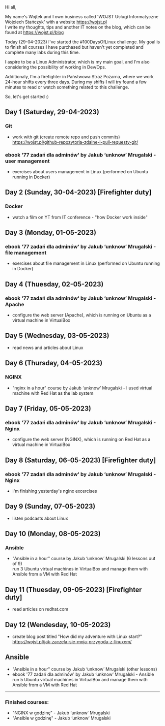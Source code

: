 Hi all,

My name's Wojtek and I own business called 'WOJST Usługi Informatyczne Wojciech Stańczyk' with a website https://wojst.pl<br/>
I write my thoughts, tips and another IT notes on the blog, which can be found at https://wojst.pl/blog

Today (29-04-2023) I've started the #100DaysOfLinux challenge. My goal is to finish all courses I have purchased but haven't yet completed and complete many labs during this time.

I aspire to be a Linux Administrator, which is my main goal, and I'm also considering the possibility of working in Dev/Ops.

Additionaly, I'm a firefighter in Państwowa Straż Pożarna, where we work 24-hour shifts every three days. During my shifts I will try found a few minutes to read or watch something related to this challenge.

So, let's get started :)

## Day 1 (Saturday, 29-04-2023)
### Git
- work with git (create remote repo and push commits)<br/>
https://wojst.pl/github-repozytoria-zdalne-i-pull-requesty-git/
### ebook '77 zadań dla adminów' by Jakub ‘unknow’ Mrugalski - user management
- exercises about users management in Linux (performed on Ubuntu running in Docker)

## Day 2 (Sunday, 30-04-2023) [Firefighter duty]
### Docker
- watch a film on YT from IT conference - "how Docker work inside"

## Day 3 (Monday, 01-05-2023)
### ebook '77 zadań dla adminów' by Jakub ‘unknow’ Mrugalski - file management
- exercises about file management in Linux (performed on Ubuntu running in Docker)

## Day 4 (Thuesday, 02-05-2023)
### ebook '77 zadań dla adminów' by Jakub ‘unknow’ Mrugalski - Apache
- configure the web server (Apache), which is running on Ubuntu as a virtual machine in VirtualBox 

## Day 5 (Wednesday, 03-05-2023)
- read news and articles about Linux

## Day 6 (Thursday, 04-05-2023)
### NGINX
- "nginx in a hour" course by Jakub ‘unknow’ Mrugalski - I used virtual machine with Red Hat as the lab system

## Day 7 (Friday, 05-05-2023)
### ebook '77 zadań dla adminów' by Jakub ‘unknow’ Mrugalski - Nginx
- configure the web server (NGINX), which is running on Red Hat as a virtual machine in VirtualBox 

## Day 8 (Saturday, 06-05-2023) [Firefighter duty]
### ebook '77 zadań dla adminów' by Jakub ‘unknow’ Mrugalski - Nginx
- I'm finishing yesterday's nginx excercises

## Day 9 (Sunday, 07-05-2023)
- listen podcasts about Linux

## Day 10 (Monday, 08-05-2023)
### Ansible
- "Ansible in a hour" course by Jakub ‘unknow’ Mrugalski (6 lessons out of 9)<br/>
run 3 Ubuntu virtual machines in VirtualBox and manage them with Ansible from a VM with Red Hat

## Day 11 (Thuesday, 09-05-2023) [Firefighter duty]
- read articles on redhat.com

## Day 12 (Wendesday, 10-05-2023)
- create blog post titled "How did my adventure with Linux start?"<br />
https://wojst.pl/jak-zaczela-sie-moja-przygoda-z-linuxem/
## Ansible
- "Ansible in a hour" course by Jakub ‘unknow’ Mrugalski (other lessons)<br/>
- ebook '77 zadań dla adminów' by Jakub ‘unknow’ Mrugalski - Ansible<br/>
run 5 Ubuntu virtual machines in VirtualBox and manage them with Ansible from a VM with Red Hat

---
### Finished courses:
- "NGINX w godzinę" - Jakub ‘unknow’ Mrugalski
- "Ansible w godzinę" - Jakub ‘unknow’ Mrugalski


